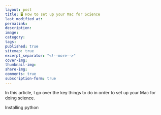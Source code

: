 ```yaml
---
layout: post
title: 🖥 How to set up your Mac for Science
last_modified_at: 
permalink: 
description: 
image: 
category: 
tags: 
published: true
sitemap: true
excerpt_separator: "<!--more-->"
cover-img: 
thumbnail-img: 
share-img: 
comments: true
subscription-form: true
---
```


In this article, I go over the key things to do in order to set up your Mac for doing science. 

Installing python


